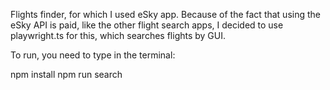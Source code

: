 Flights finder, for which I used eSky app. Because of the fact that using the eSky API is paid, like the other flight search apps, I decided to use playwright.ts for this, which searches flights by GUI.

To run, you need to type in the terminal:

npm install
npm run search
